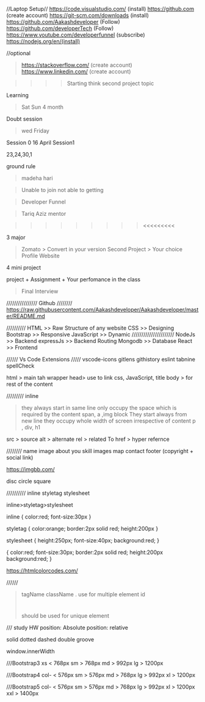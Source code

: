 //Laptop Setup//
https://code.visualstudio.com/ (install)
https://github.com (create account)
https://git-scm.com/downloads (install)
https://github.com/Aakashdeveloper (Follow)
https://github.com/developerTech (Follow)
https://www.youtube.com/developerfunnel (subscribe)
https://nodejs.org/en/(install)

//optional
> https://stackoverflow.com/ (create account)
> https://www.linkedin.com/ (create account)


>>>>Starting think second project topic

Learning
> Sat Sun
4 month

Doubt session
> wed Friday

Session 0
16 April Session1

23,24,30,1 

ground rule
> madeha
> hari

> Unable to join
> not able to getting

> Developer Funnel

> Tariq Aziz
> mentor

>>>>>>>>><<<<<<<<<

3 major
> Zomato > Convert in your version
> Second Project > Your choice
> Profile Website 

4 mini project

project + Assignment + Your perfomance in the class
> Final Interview


////////////////
Github
////////
https://raw.githubusercontent.com/Aakashdeveloper/Aakashdeveloper/master/README.md

//////////
HTML  >> Raw Structure of any website
CSS   >> Designing 
Bootstrap >> Responsive
JavaScript >> Dynamic
//////////////////////
NodeJs >> Backend
expressJs >> Backend Routing
Mongodb >> Database
React >> Frontend


////// Vs Code Extensions /////
vscode-icons
gitlens
githistory
eslint
tabnine
spellCheck


html > main tah wrapper
head> use to link css, JavaScript, title
body > for rest of the content

/////////
inline
> they always start in same line
> only occupy the space which is required by the content
> span, a ,img
block
> They start always from new line
> they occupy whole width of screen irrespective of content
> p , div, h1

src > source
alt > alternate
rel > related To
href > hyper refernce

////////
name
image
about you
skill images
map
contact
footer
(copyright + social link)

https://imgbb.com/


disc
circle
square

//////////
inline
styletag
stylesheet

inline>styletag>stylesheet

inline
{
    color:red;
    font-size:30px
}

styletag
{
    color:orange;
    border:2px solid red;
    height:200px
}

stylesheet
{
    height:250px;
    font-size:40px;
    background:red;
}

{
    color:red;
    font-size:30px;
    border:2px solid red;
    height:200px
    background:red;
}


https://htmlcolorcodes.com/

//////
> tagName
className 
> .
> use for multiple element
id  
> #
> should be used for unique element

/// study HW
position: Absolute
position: relative

solid
dotted
dashed
double
groove

window.innerWidth

///Bootstrap3
xs < 768px
sm > 768px
md > 992px
lg > 1200px

///Bootstrap4
col- < 576px
sm > 576px
md > 768px
lg > 992px
xl > 1200px

///Bootstrap5
col- < 576px
sm > 576px
md > 768px
lg > 992px
xl > 1200px
xxl > 1400px